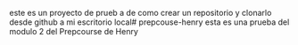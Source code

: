 este es un proyecto de prueb a de como crear un repositorio y clonarlo desde github a mi escritorio local# prepcouse-henry
esta es una prueba del modulo 2 del Prepcourse de Henry
